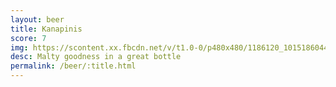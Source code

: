 ```yaml
---
layout: beer
title: Kanapinis
score: 7
img: https://scontent.xx.fbcdn.net/v/t1.0-0/p480x480/1186120_10151860445063745_1601572346_n.jpg?oh=44ce4f373433755f82b2a87721119c5a&oe=590B7B4E
desc: Malty goodness in a great bottle
permalink: /beer/:title.html
---
```

